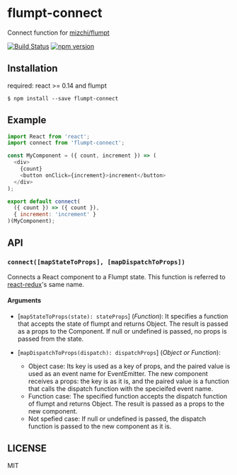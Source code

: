 flumpt-connect
==============
Connect function for [mizchi/flumpt](https://github.com/mizchi/flumpt)

[![Build Status](https://travis-ci.org/ucho/flumpt-connect.svg?branch=master)](https://travis-ci.org/ucho/flumpt-connect)
[![npm version](https://badge.fury.io/js/flumpt-connect.svg)](https://badge.fury.io/js/flumpt-connect)

Installation
------------

required: react >= 0.14 and flumpt

```
$ npm install --save flumpt-connect
```

Example
-------

```js
import React from 'react';
import connect from 'flumpt-connect';

const MyComponent = ({ count, increment }) => (
  <div>
    {count}
    <button onClick={increment}>increment</button>
  </div>
);

export default connect(
  ({ count }) => ({ count }),
  { increment: 'increment' }
)(MyComponent);
```

API
------

### `connect([mapStateToProps], [mapDispatchToProps])`

Connects a React component to a Flumpt state. This function is referred to [react-redux](https://github.com/reactjs/react-redux)'s same name.

#### Arguments

* [`mapStateToProps(state): stateProps`] \(*Function*): It specifies a function that accepts the state of flumpt and returns Object. The result is passed as a props to the Component. If null or undefined is passed, no props is passed from the state.

* [`mapDispatchToProps(dispatch): dispatchProps`] \(*Object or Function*):
  * Object case: Its key is used as a key of props, and the paired value is used as an event name for EventEmitter. The new component receives a props: the key is as it is, and the paired value is a function that calls the dispatch function with the specieifed event name.
  * Function case: The specified function accepts the dispatch function of flumpt and returns Object. The result is passed as a props to the new component.
  * Not spefied case: If null or undefined is passed, the dispatch function is passed to the new component as it is.

LICENSE
-------
MIT
